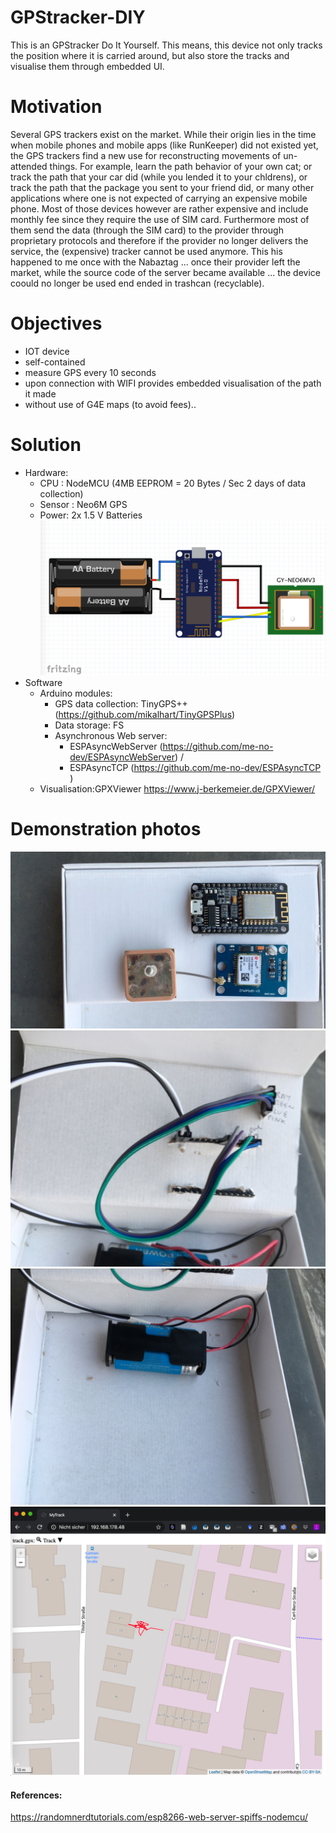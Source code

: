 # GPStracker-DIY
This is an GPStracker Do It Yourself. This means, this device not only tracks the position where it is carried around, but also store the tracks and visualise them through embedded UI.

# Motivation
Several GPS trackers exist on the market. While their origin lies in the time when mobile phones and mobile apps (like RunKeeper) did not existed yet, the GPS trackers find a new use for reconstructing movements of un-attended things. For example, learn the path behavior of your own cat; or track the path that your car did (while you lended it to your chldrens), or track the path that the package you sent to your friend did, or many other applications where one is not expected of carrying an expensive mobile phone.
Most of those devices however are rather expensive and include monthly fee since they require the use of SIM card. Furthermore most of them send the data (through the SIM card) to the provider through proprietary protocols and therefore if the provider no longer delivers the service, the (expensive) tracker cannot be used anymore.
This his happened to me once with the Nabaztag ... once their provider left the market, while the source code of the server became available ... the device coould no longer be used end ended in trashcan (recyclable).

# Objectives

- IOT device
- self-contained
- measure GPS every 10 seconds
- upon connection with WIFI provides embedded visualisation of the path it made
- without use of G4E maps (to avoid fees)..

# Solution
- Hardware:
  - CPU : NodeMCU (4MB EEPROM = 20 Bytes / Sec  2 days of data collection)
  - Sensor : Neo6M GPS
  - Power: 2x 1.5 V Batteries
  ![drawing](/hardware/GPSTrackerDIY.jpg)
- Software
  - Arduino modules:
    - GPS data collection: TinyGPS++ (https://github.com/mikalhart/TinyGPSPlus)
    - Data storage: FS
    - Asynchronous Web server:
      - ESPAsyncWebServer (https://github.com/me-no-dev/ESPAsyncWebServer) /
      - ESPAsyncTCP (https://github.com/me-no-dev/ESPAsyncTCP )
  - Visualisation:GPXViewer  https://www.j-berkemeier.de/GPXViewer/

# Demonstration photos

![Top](Top.jpeg)
![Back](Back.jpeg)
![Inside](Inside.jpeg)
![UI](UI.jpg)

#### References:
https://randomnerdtutorials.com/esp8266-web-server-spiffs-nodemcu/
